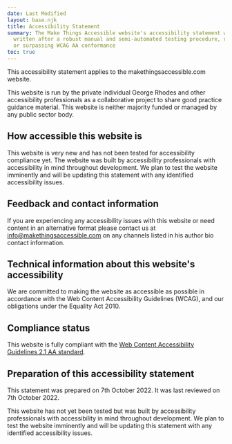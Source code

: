 ```yaml
---
date: Last Modified
layout: base.njk
title: Accessibility Statement
summary: The Make Things Accessible website's accessibility statement was
  written after a robust manual and semi-automated testing procedure, reaching
  or surpassing WCAG AA conformance
toc: true
---
```

This accessibility statement applies to the makethingsaccessible.com website.

This website is run by the private individual George Rhodes and other accessibility professionals as a collaborative project to share good practice guidance material. This website is neither majority funded or managed by any public sector body.

## How accessible this website is

This website is very new and has not been tested for accessibility compliance yet. The website was built by accessibility professionals with accessibility in mind throughout development. We plan to test the website imminently and will be updating this statement with any identified accessibility issues.

## Feedback and contact information

If you are experiencing any accessibility issues with this website or need content in an alternative format please contact us at [info@makethingsaccessible.com](mailto:info@makethingsaccessible.com) on any channels listed in his author bio contact information.

## Technical information about this website's accessibility

We are committed to making the website as accessible as possible in accordance with the Web Content Accessibility Guidelines (WCAG), and our obligations under the Equality Act 2010.

## Compliance status

This website is fully compliant with the [Web Content Accessibility Guidelines 2.1 AA standard](https://www.w3.org/TR/WCAG21/).

## Preparation of this accessibility statement

This statement was prepared on 7th October 2022. It was last reviewed on 7th October 2022.

This website has not yet been tested but was built by accessibility professionals with accessibility in mind throughout development. We plan to test the website imminently and will be updating this statement with any identified accessibility issues.
